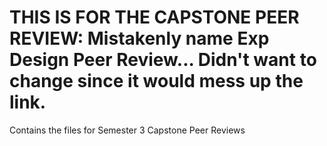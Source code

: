 # THIS IS FOR THE CAPSTONE PEER REVIEW: Mistakenly name Exp Design Peer Review... Didn't want to change since it would mess up the link.

Contains the files for Semester 3 Capstone Peer Reviews
